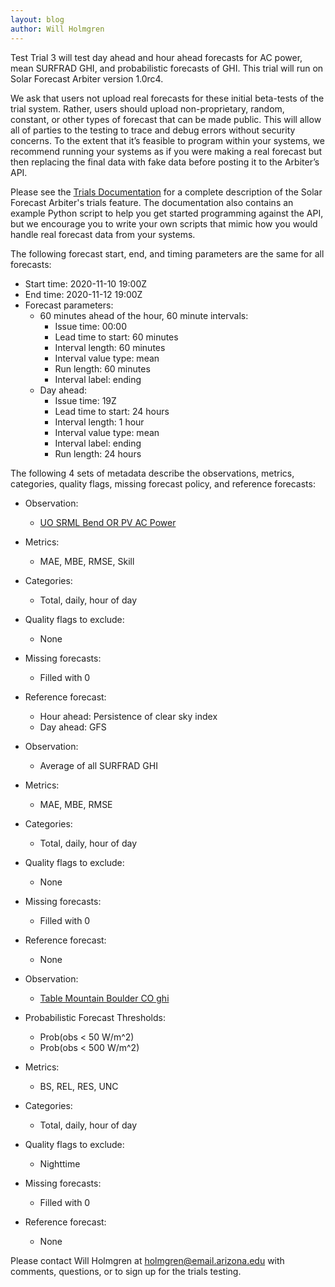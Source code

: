 ```yaml
---
layout: blog
author: Will Holmgren
---
```


Test Trial 3 will test day ahead and hour ahead forecasts for AC power, mean SURFRAD GHI, and probabilistic forecasts of GHI. This trial will run on Solar Forecast Arbiter version 1.0rc4.

We ask that users not upload real forecasts for these initial beta-tests of the trial system. Rather, users should upload non-proprietary, random, constant, or other types of forecast that can be made public. This will allow all of parties to the testing to trace and debug errors without security concerns. To the extent that it’s feasible to program within your systems, we recommend running your systems as if you were making a real forecast but then replacing the final data with fake data before posting it to the Arbiter’s API.

Please see the [Trials Documentation](https://solarforecastarbiter.org/2020/02/12/Trials-Testing.html) for a complete description of the Solar Forecast Arbiter's trials feature. The documentation also contains an example Python script to help you get started programming against the API, but we encourage you to write your own scripts that mimic how you would handle real forecast data from your systems.

The following forecast start, end, and timing parameters are the same for all forecasts:

* Start time: 2020-11-10 19:00Z
* End time: 2020-11-12 19:00Z
* Forecast parameters:
  * 60 minutes ahead of the hour, 60 minute intervals:
    * Issue time: 00:00
    * Lead time to start: 60 minutes
    * Interval length: 60 minutes
    * Interval value type: mean
    * Run length: 60 minutes
    * Interval label: ending
  * Day ahead:
    * Issue time: 19Z
    * Lead time to start: 24 hours
    * Interval length: 1 hour
    * Interval value type: mean
    * Interval label: ending
    * Run length: 24 hours

The following 4 sets of metadata describe the observations, metrics, categories, quality flags, missing forecast policy, and reference forecasts:

* Observation:
  * [UO SRML Bend OR PV AC Power](https://dashboard.solarforecastarbiter.org/observations/c8d69834-a5ec-11ea-a9ae-0a580a820181)
* Metrics:
  * MAE, MBE, RMSE, Skill
* Categories:
  * Total, daily, hour of day
* Quality flags to exclude:
  * None
* Missing forecasts:
  * Filled with 0
* Reference forecast:
  * Hour ahead: Persistence of clear sky index
  * Day ahead: GFS

* Observation:
  * Average of all SURFRAD GHI
* Metrics:
  * MAE, MBE, RMSE
* Categories:
  * Total, daily, hour of day
* Quality flags to exclude:
  * None
* Missing forecasts:
  * Filled with 0
* Reference forecast:
  * None

* Observation:
  * [Table Mountain Boulder CO ghi](https://dashboard.solarforecastarbiter.org/observations/9dfe124a-7e49-11e9-98c3-0a580a8003e9)
* Probabilistic Forecast Thresholds:
  * Prob(obs < 50 W/m^2)
  * Prob(obs < 500 W/m^2)
* Metrics:
  * BS, REL, RES, UNC
* Categories:
  * Total, daily, hour of day
* Quality flags to exclude:
  * Nighttime
* Missing forecasts:
  * Filled with 0
* Reference forecast:
  * None


Please contact Will Holmgren at
[holmgren@email.arizona.edu](mailto:holmgren@email.arizona.edu) with
comments, questions, or to sign up for the trials testing.